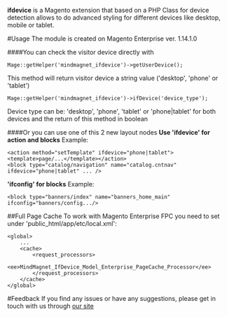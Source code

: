 **ifdevice** is a Magento extension that based on a PHP Class for device detection allows to do advanced styling for different devices like desktop, mobile or tablet.

#Usage
The module is created on Magento Enterprise ver. 1.14.1.0

####You can check the visitor device directly with
```
Mage::getHelper('mindmagnet_ifdevice')->getUserDevice();
```
This method will return visitor device a string value ('desktop', 'phone' or 'tablet')


```
Mage::getHelper('mindmagnet_ifdevice')->ifDevice('device_type');
```
Device type can be: 'desktop', 'phone', 'tablet' or 'phone|tablet' for both devices and the return of this method in boolean

####Or you can use one of this 2 new layout nodes
**Use 'ifdevice' for action and blocks**
Example:
```
<action method="setTemplate" ifdevice="phone|tablet">
<template>page/...</template></action>
<block type="catalog/navigation" name="catalog.cntnav" ifdevice="phone|tablet" ... />
```
**'ifconfig' for blocks**
Example:
```
<block type="banners/index" name="banners_home_main" ifconfig="banners/config.../>
```

##Full Page Cache
To work with Magento Enterprise FPC you need to set under 'public_html/app/etc/local.xml':
```
<global>
    ...
    <cache>
        <request_processors>
            <ee>MindMagnet_IfDevice_Model_Enterprise_PageCache_Processor</ee>
        </request_processors>
    </cache>
</global>
```

#Feedback
If you find any issues or have any suggestions, please get in touch with us through [our site](http://www.mindmagnetsoftware.com)